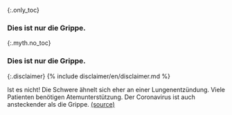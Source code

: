 {:.only_toc}
### Dies ist nur die Grippe.

{:.myth.no_toc}
### Dies ist nur die Grippe.

{:.disclaimer}
{% include disclaimer/en/disclaimer.md %}


Ist es nicht! Die Schwere ähnelt sich eher an einer Lungenentzündung. Viele Patienten benötigen Atemunterstützung. Der Coronavirus ist auch ansteckender als die Grippe. [(source)](https://www.ncbi.nlm.nih.gov/pubmed/32064853)
